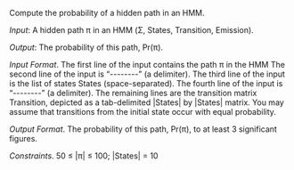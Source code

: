Compute the probability of a hidden path in an HMM.

*Input*: A hidden path π in an HMM (Σ, States, Transition, Emission).

*Output*: The probability of this path, Pr(π).

*Input Format*. The first line of the input contains the path π in the HMM The second line of the input is “--------” (a delimiter). The third line of the input is the list of states States (space-separated). The fourth line of the input is “--------” (a delimiter). The remaining lines are the transition matrix Transition, depicted as a tab-delimited |States| by |States| matrix. You may assume that transitions from the initial state occur with equal probability.

*Output Format*. The probability of this path, Pr(π), to at least 3 significant figures.


*Constraints*. 50 ≤ |π| ≤ 100; |States| = 10
